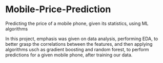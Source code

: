 # Mobile-Price-Prediction
Predicting the price of a mobile phone, given its statistics, using ML algorithms

In this project, emphasis was given on data analysis, performing EDA, to better grasp the correlations between the features, and then applying algorithms usch as gradient boosting and random forest, to perform predictions for a given mobile phone, after training our data.

